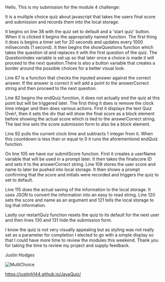 Hello, This is my submission for the module 4 challenge:

It is a multiple choice quiz about javascript that takes the users final score and submission and records them into the local storage.

It begins on line 38 with the quiz set to default and a 'start quiz' button. When it is clicked it begins the appropriatly named function. The first thing it does is begins a timer set for 20 seconds and updates every 1000 miliseconds (1 second). It then begins the showQuestions function which takes the question id and replaces it with the first question of the quiz. The QuestionIndex variable is set up so that later once a choice is made it will proceed to the next question.There is also a button variable that creates a border around the possible choices for a better visual look.

Line 67 is a function that checks the inputed answer against the correct answer. If the answer is correct it will add a point to the answerCorrect string and then proceed to the next question.

Line 82 begins the endQuiz function, it does not actually end the quiz at this point but will be triggered later. The first thing it does is remove the clock time integer and then does various actions. First it displays the text Quiz Over!, then it sets the div that will show the final score as a block element before showing the actual score which is tied to the answerCorrect string. The last line sets the score submission form to also be a block element.

Line 92 pulls the current clock time and subtracts 1 integer from it. When this countdown is less than or equal to 0 it runs the aforementiond endQuiz function.

On line 105 we have our submitScore function. First it creates a userName variable that will be used in a prompt later. It then takes the finalscore ID and sets it to the answerCorrect string. Line 108 stores the user score  and name to later be pushed into local storage. It then shows a prompt confirming that the score and initials were recorded and triggers the quiz to set to default.

Line 115 does the actual saving of the information to the local storage. It uses JSON to convert the information into an easy to read string. Line 120 sets the score and name as an argument and 121 tells the local storage to log that information.

Lastly our restartQuiz function resets the quiz to its default for the next user and then lines 130 and 131 hide the submission form.

I know the quiz is not very visually appealing but as styling was not really set as a parameter for completion I elected to go with a simple display so that I could have more time to review the modules this weekend. Thank you for taking the time to review my project and supply feedback.

Justin Hodges

![MultiChoice](https://github.com/Justinh144/Homework4/assets/146400241/48f66100-cdc7-4d14-a490-6e9baf8d90e6)

https://justinh144.github.io/JavaQuiz/
